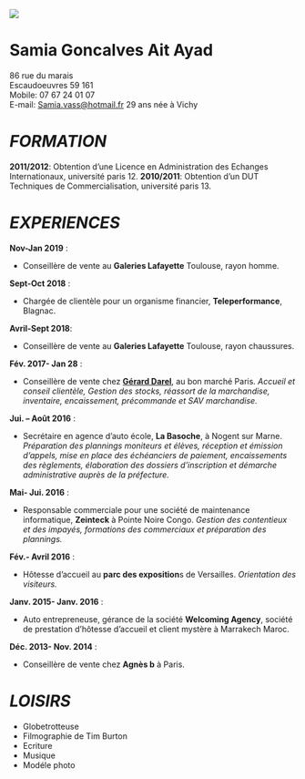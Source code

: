 
![](https://user-images.githubusercontent.com/54720791/64872477-90179f00-d647-11e9-83d5-c770523eb782.png)

# Samia Goncalves Ait Ayad  
  86 rue du marais   
  Escaudoeuvres 59 161  
  Mobile: 07 67 24 01 07  
  E-mail: Samia.vass@hotmail.fr 
  29 ans née à Vichy 
  
  
# _**FORMATION**_

**2011/2012**: Obtention  d’une Licence en  Administration des Echanges Internationaux, université paris 12. 
**2010/2011**: Obtention d’un DUT Techniques de Commercialisation, université paris 13. 
  
# _**EXPERIENCES**_

  **Nov-Jan 2019** :
 *   Conseillère de vente au **Galeries Lafayette** Toulouse, rayon homme.
 
 **Sept-Oct 2018** :
 *   Chargée de clientèle pour un organisme  financier, **Teleperformance**,  Blagnac.
   
 **Avril-Sept 2018**:  
 *   Conseillère de vente au **Galeries  Lafayette** Toulouse, rayon chaussures.
     
**Fév. 2017- Jan 28** :
 *    Conseillère de vente chez [**Gérard Darel**](https://www.gerarddarel.com/fr_fr/), au bon marché Paris. _Accueil et  conseil clientèle, Gestion des stocks, réassort de la marchandise, inventaire,  encaissement, précommande et SAV marchandise._
 
 **Jui. – Août 2016** :
 *   Secrétaire en agence d’auto école, **La Basoche**, à Nogent sur Marne.  _Préparation des plannings moniteurs et élèves, réception et émission d’appels, mise  en place des échéanciers de paiement, encaissements des règlements, élaboration  des dossiers d’inscription et démarche administrative auprès de la préfecture._

 **Mai- Jui. 2016** : 
*   Responsable commerciale pour une société de maintenance informatique, **Zeinteck** à Pointe Noire Congo. _Gestion des contentieux et des impayés, formations des commerciaux et préparation des plannings._

 **Fév.- Avril 2016** :
*   Hôtesse d’accueil au **parc des exposition**s de Versailles. _Orientation des visiteurs._

 **Janv. 2015- Janv. 2016** : 
*  Auto entrepreneuse, gérance de la société **Welcoming Agency**, société de prestation d’hôtesse d’accueil et client mystère à Marrakech Maroc.

**Déc. 2013- Nov. 2014** :	
*   Conseillère de vente chez **Agnès b** à Paris.

 # _**LOISIRS**_

   * Globetrotteuse 
   * Filmographie  de Tim Burton
   * Ecriture 
   * Musique 
   * Modéle photo
